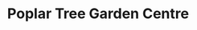 ---
title: "Poplar Tree Garden Centre"
url: /durham/poplar-tree-garden-centre/
shop: garden centre
---